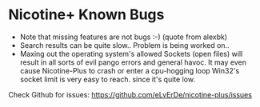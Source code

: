 # Nicotine+ Known Bugs

* Note that missing features are not bugs :-) (quote from alexbk)
* Search results can be quite slow.. Problem is being worked on..
* Maxing out the operating system's allowed Sockets (open files) will result in all sorts of evil pango errors and general havoc.
It may even cause Nicotine-Plus to crash or enter a cpu-hogging loop
Win32's socket limit is very easy to reach. since it's quite low.

Check Github for issues: https://github.com/eLvErDe/nicotine-plus/issues
